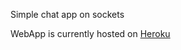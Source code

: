 Simple chat app on sockets

WebApp is currently hosted on [Heroku](https://chatonsocket.herokuapp.com)
